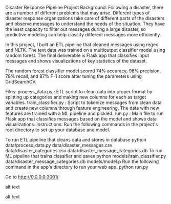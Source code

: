 Disaster Response Pipeline Project
Background:
Following a disaster, there are a number of different problems that may arise. Different types of disaster response organizations take care of different parts of the disasters and observe messages to understand the needs of the situation. They have the least capacity to filter out messages during a large disaster, so predictive modeling can help classify different messages more efficiently.

In this project, I built an ETL pipeline that cleaned messages using regex and NLTK. The text data was trained on a multioutput classifier model using random forest. The final deliverable is Flask app that classifies input messages and shows visualizations of key statistics of the dataset.

The random forest classifier model scored 74% accuracy, 98% precision, 78% recall, and 87% F-1 score after tuning the parameters using GridSearchCV.

Files:
process_data.py : ETL script to clean data into proper format by splitting up categories and making new columns for each as target variables.
train_classifier.py : Script to tokenize messages from clean data and create new columns through feature engineering. The data with new features are trained with a ML pipeline and pickled.
run.py : Main file to run Flask app that classifies messages based on the model and shows data visualizations.
Instructions:
Run the following commands in the project's root directory to set up your database and model.

To run ETL pipeline that cleans data and stores in database python data/process_data.py data/disaster_messages.csv data/disaster_categories.csv data/disaster_message_categories.db
To run ML pipeline that trains classifier and saves python models/train_classifier.py data/disaster_message_categories.db models/model.p
Run the following command in the app's directory to run your web app. python run.py

Go to http://0.0.0.0:3001/

alt text

alt text
